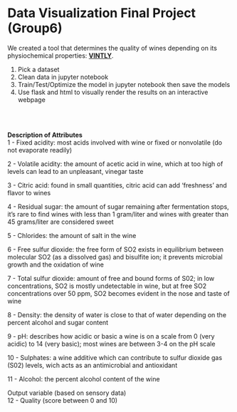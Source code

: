# Data Visualization Final Project (Group6)

We created a tool that determines the quality of wines depending on its physiochemical properties: **[VINTLY](https://wine-quality-vintly.herokuapp.com/)**. 

1. Pick a dataset
2. Clean data in jupyter notebook
3. Train/Test/Optimize the model in jupyter notebook then save the models 
5. Use flask and html to visually render the results on an interactive webpage

<br /><br />

**Description of Attributes**<br />
1 - Fixed acidity: most acids involved with wine or fixed or nonvolatile (do not evaporate readily)

2 - Volatile acidity: the amount of acetic acid in wine, which at too high of levels can lead to an unpleasant, vinegar taste

3 - Citric acid: found in small quantities, citric acid can add ‘freshness’ and flavor to wines

4 - Residual sugar: the amount of sugar remaining after fermentation stops, it’s rare to find wines with less than 1 gram/liter and wines with greater than 45 grams/liter are considered sweet

5 - Chlorides: the amount of salt in the wine

6 - Free sulfur dioxide: the free form of SO2 exists in equilibrium between molecular SO2 (as a dissolved gas) and bisulfite ion; it prevents microbial growth and the oxidation of wine

7 - Total sulfur dioxide: amount of free and bound forms of S02; in low concentrations, SO2 is mostly undetectable in wine, but at free SO2 concentrations over 50 ppm, SO2 becomes evident in the nose and taste of wine

8 - Density: the density of water is close to that of water depending on the percent alcohol and sugar content

9 - pH: describes how acidic or basic a wine is on a scale from 0 (very acidic) to 14 (very basic); most wines are between 3-4 on the pH scale

10 - Sulphates: a wine additive which can contribute to sulfur dioxide gas (S02) levels, wich acts as an antimicrobial and antioxidant

11 - Alcohol: the percent alcohol content of the wine

Output variable (based on sensory data)<br />
12 - Quality (score between 0 and 10)
